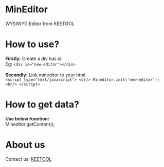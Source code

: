 # MinEditor
 WYSIWYG Editor from KEETOOL
# How to use?
  **Firstly:** Create a div has id <br/>
    Eg:
    ```
      <div id="new-editor"></div>
    ```
    <br/>
    <br/>
  **Secondly:** Link mineditor to your html <br/>
    ```
    <script type="text/javascript"> <br/>
          Mineditor.init('new-editor'); <br/>
    </script>
    ```

# How to get data?
  **Use below function:** <br/>
    Mineditor.getContent();

# About us
  Contact us: [KEETOOL](https://keetool.com/)